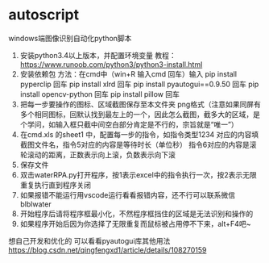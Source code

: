 # autoscript
windows端图像识别自动化python脚本
1.	安装python3.4以上版本，并配置环境变量
教程：https://www.runoob.com/python3/python3-install.html
2.	安装依赖包
    方法：在cmd中（win+R  输入cmd  回车）输入
    pip install pyperclip 回车
    pip install xlrd 回车
    pip install pyautogui==0.9.50 回车
    pip install opencv-python 回车
    pip install pillow 回车
3.	把每一步要操作的图标、区域截图保存至本文件夹  png格式（注意如果同屏有多个相同图标，回默认找到最左上的一个，因此怎么截图，截多大的区域，是个学问，如输入框只截中间空白部分肯定是不行的，宗旨就是“唯一”）
4.	在cmd.xls 的sheet1 中，配置每一步的指令，如指令类型1234  对应的内容填截图文件名，指令5对应的内容是等待时长（单位秒） 指令6对应的内容是滚轮滚动的距离，正数表示向上滚，负数表示向下滚
5.	保存文件
6.	双击waterRPA.py打开程序，按1表示excel中的指令执行一次，按2表示无限重复执行直到程序关闭
7.	如果报错不能运行用vscode运行看看报错内容，还不行可以联系微信blblwater
8.	开始程序后请将程序框最小化，不然程序框挡住的区域是无法识别和操作的
9.	如果程序开始后因为你选择了无限重复而鼠标被占用停不下来，alt+F4吧~


想自己开发和优化的  可以看看pyautogui库其他用法 https://blog.csdn.net/qingfengxd1/article/details/108270159
